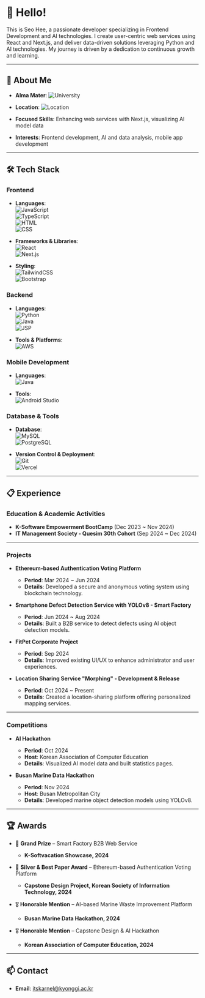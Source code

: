 # 👋 **Hello!**

This is Seo Hee, a passionate developer specializing in Frontend Development and AI technologies.
I create user-centric web services using React and Next.js, and deliver data-driven solutions leveraging Python and AI technologies. My journey is driven by a dedication to continuous growth and learning.

---

## 👤 **About Me**

- **Alma Mater**: ![University](https://img.shields.io/badge/-Kyonggi%20University-4CAF50?style=flat-square&logo=google-scholar&logoColor=white)  

- **Location**: ![Location](https://img.shields.io/badge/-Seoul-EA4335?style=flat-square&logo=google-maps&logoColor=white)  
  
- **Focused Skills**: Enhancing web services with Next.js, visualizing AI model data
  
- **Interests**: Frontend development, AI and data analysis, mobile app development  

---

## 🛠️ **Tech Stack**

### **Frontend**  
- **Languages**:  
  ![JavaScript](https://img.shields.io/badge/-JavaScript-F7DF1E?style=flat-square&logo=javascript&logoColor=black)  
  ![TypeScript](https://img.shields.io/badge/-TypeScript-3178C6?style=flat-square&logo=typescript&logoColor=white)  
  ![HTML](https://img.shields.io/badge/-HTML-E34F26?style=flat-square&logo=html5&logoColor=white)  
  ![CSS](https://img.shields.io/badge/-CSS-1572B6?style=flat-square&logo=css3&logoColor=white)  

- **Frameworks & Libraries**:  
  ![React](https://img.shields.io/badge/-React-61DAFB?style=flat-square&logo=react&logoColor=black)  
  ![Next.js](https://img.shields.io/badge/-Next.js-000000?style=flat-square&logo=next.js&logoColor=white)  

- **Styling**:  
  ![TailwindCSS](https://img.shields.io/badge/-TailwindCSS-38B2AC?style=flat-square&logo=tailwind-css&logoColor=white)  
  ![Bootstrap](https://img.shields.io/badge/-Bootstrap-7952B3?style=flat-square&logo=bootstrap&logoColor=white)  

### **Backend**  
- **Languages**:  
  ![Python](https://img.shields.io/badge/-Python-3776AB?style=flat-square&logo=python&logoColor=white)  
  ![Java](https://img.shields.io/badge/-Java-007396?style=flat-square&logo=java&logoColor=white)  
  ![JSP](https://img.shields.io/badge/-JSP-323330?style=flat-square&logo=java&logoColor=white)  

- **Tools & Platforms**:  
  ![AWS](https://img.shields.io/badge/-AWS-FF9900?style=flat-square&logo=amazon-aws&logoColor=white)   

### **Mobile Development**  
- **Languages**:  
  ![Java](https://img.shields.io/badge/-Java-007396?style=flat-square&logo=java&logoColor=white)  

- **Tools**:  
  ![Android Studio](https://img.shields.io/badge/-Android%20Studio-3DDC84?style=flat-square&logo=android-studio&logoColor=white)  

### **Database & Tools**  
- **Database**:  
  ![MySQL](https://img.shields.io/badge/-MySQL-4479A1?style=flat-square&logo=mysql&logoColor=white)  
  ![PostgreSQL](https://img.shields.io/badge/-PostgreSQL-336791?style=flat-square&logo=postgresql&logoColor=white)  

- **Version Control & Deployment**:  
  ![Git](https://img.shields.io/badge/-Git-F05032?style=flat-square&logo=git&logoColor=white)  
  ![Vercel](https://img.shields.io/badge/-Vercel-000000?style=flat-square&logo=vercel&logoColor=white)  

---

## 📋 **Experience**

### **Education & Academic Activities**
- **K-Software Empowerment BootCamp** (Dec 2023 ~ Nov 2024)  
- **IT Management Society - Quesim 30th Cohort** (Sep 2024 ~ Dec 2024)  

---

### **Projects**
- **Ethereum-based Authentication Voting Platform**  
  - **Period**: Mar 2024 ~ Jun 2024  
  - **Details**: Developed a secure and anonymous voting system using blockchain technology.  

- **Smartphone Defect Detection Service with YOLOv8 - Smart Factory**  
  - **Period**: Jun 2024 ~ Aug 2024  
  - **Details**: Built a B2B service to detect defects using AI object detection models.  

- **FitPet Corporate Project**  
  - **Period**: Sep 2024  
  - **Details**: Improved existing UI/UX to enhance administrator and user experiences.  

- **Location Sharing Service "Morphing" - Development & Release**  
  - **Period**: Oct 2024 ~ Present  
  - **Details**: Created a location-sharing platform offering personalized mapping services.  

---

### **Competitions**
- **AI Hackathon**  
  - **Period**: Oct 2024  
  - **Host**: Korean Association of Computer Education  
  - **Details**: Visualized AI model data and built statistics pages.  

- **Busan Marine Data Hackathon**  
  - **Period**: Nov 2024  
  - **Host**: Busan Metropolitan City  
  - **Details**: Developed marine object detection models using YOLOv8.  

---

## 🏆 **Awards**

- 🥇 **Grand Prize** – Smart Factory B2B Web Service  
  - **K-Softvacation Showcase, 2024**  

- 🥈 **Silver & Best Paper Award** – Ethereum-based Authentication Voting Platform  
  - **Capstone Design Project, Korean Society of Information Technology, 2024**  

- 🎖️ **Honorable Mention** – AI-based Marine Waste Improvement Platform  
  - **Busan Marine Data Hackathon, 2024**  

- 🎖️ **Honorable Mention** – Capstone Design & AI Hackathon  
  - **Korean Association of Computer Education, 2024**  

---

## 📫 **Contact**

- **Email**: [itskarnel@kyonggi.ac.kr](mailto:itskarnel@kyonggi.ac.kr)  
